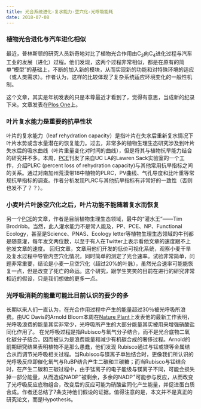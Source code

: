 ```yaml
---
title: 光合系统进化-复水能力-空穴化-光呼吸能耗
date: 2018-07-08
---
```


### 植物光合进化与汽车进化相似

最近，普林斯顿的研究人员新奇地对比了植物光合作用由C<sub>3</sub>向C<sub>4</sub>进化过程与汽车工业的发展（进化）过程。他们发现，这两个过程非常相似，都是在原有的简单“模型”的基础上，不断的加入新的模块，从而实现新的功能和对特殊环境的适应（或人类需求）。作者认为，这样的比较体现了复杂系统适应环境变化的一般性机制。

这个文章，其实是年初发表的只是本尊最近才看到了，觉得有意思，当成新的纪录下来。文章发表在[Plos One](https://doi.org/10.1371/journal.pone.0198044)上。

### 叶片复水能力是重要的抗旱性状

叶片的复水能力（leaf rehydration capacity）是指叶片在失水后重新复水情况下叶片水势或含水量潜在的恢复能力。过去，非常多的植物生理生态研究涉及到叶片失水后的吸水曲线（叶片重量变化对时间的曲线），但是将其与植物抗旱能力结合的研究并不多。本周，[PCE](<https://doi.org/10.1111/pce.13390> )刊发了来自UC LA的Lawren Sack实验室的一个工作，介绍PLRC (percent loss of rehydration capacity)与其他常用抗旱指标之间的关系。通过对南加州荒漠带18中植物的PLRC，PV曲线、气孔导度和比叶重等常规抗旱指标的调查。作者分析发现PLRC与其他抗旱指标有非常好的一致性（否则也发不了？？）。



### 小麦叶片叶脉空穴化之后，叶片功能不能随着复水而恢复

另一个[PCE](<https://doi.org/10.1111/pce.13397> )的文章，作者是目前植物生理生态领域，最牛的“灌水王”——Tim Brodribb。当然，此人灌水能力不是常人能及，PP、PCE、NP、Functional Ecology，甚至是Science、PNAS、Ecology letter等植物生理生态领域的牛刊都是随意灌，每年发文两位数，以至于有人在Twitter上表示看他文章的速度跟不上他发文章的速度。 回归文章，文章用他们开发的低价可视化系统，观察小麦干旱及复水过程中导管内空穴化情况，同时简单的测定了光合速率。试验非常简单，问题非常重要，结论是小麦一旦空穴化（超过20%的叶脉），虽然光合速率可能能恢复一点，但是改变了死亡的命运。这个研究，跟学生笑笑的目前在进行的研究非常相近的假设，只是我们想做的更多一点。



### 光呼吸消耗的能量可能比目前认识的要少的多

长期以来人们一直认为，在光合作用过程中产生的能量超过30％被光呼吸所浪费。由UC Davis的Arnold Bloom本周在[Nature Plant](<https://doi.org/10.1038/s41477-018-0191-0> )上发表他的最新工作表明，光呼吸浪费的能量其实非常少，光呼吸所产生的大部分能量其实被用来增强硝酸盐同化作用了。
在光呼吸过程是指Rubisco与氧气分子结合，而不是光合底物二氧化碳分子结合。因而被认为是浪费能量和减少有机碳合成的奢侈过程。Arnold的前期研究结果表明植物不是那么愚蠢，他们发现 Rubisco通过与锰或镁等金属结合从而调节光呼吸相关过程。当Rubisco与镁离子单独结合时，更像我们所认识的光呼吸反应即催化氧气与RuBP结合产生二碳和三碳糖；而当Rubisco与锰结合时，在产生二碳和三碳过程中，由于锰离子的电子能级与镁离子不同，可能会损失掉一部分能量，从而造成NADP<sup>+</sup>被剩余，多余的NADP<sup>+</sup>可能参与反应，从而改变了光呼吸反应底物组合，改变后的反应可能为硝酸盐同化产生能量，并促进蛋白质合成。作者还总结了7条支持他们假设的证据。值得注意的是，本文并不是真正的研究论文，而是Hypothesis。




</br>


